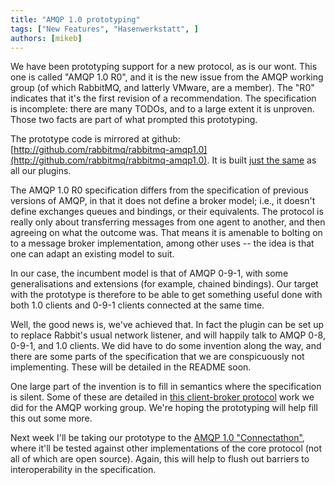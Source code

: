 ```yaml
---
title: "AMQP 1.0 prototyping"
tags: ["New Features", "Hasenwerkstatt", ]
authors: [mikeb]
---
```


We have been prototyping support for a new protocol, as is our wont.  This one is called "AMQP 1.0 R0", and it is the new issue from the AMQP working group (of which RabbitMQ, and latterly VMware, are a member). The "R0" indicates that it's the first revision of a recommendation. The specification is incomplete: there are many TODOs, and to a large extent it is unproven. Those two facts are part of what prompted this prototyping.

The prototype code is mirrored at github: [http://github.com/rabbitmq/rabbitmq-amqp1.0](http://github.com/rabbitmq/rabbitmq-amqp1.0). It is built [just the same](https://www.rabbitmq.com/plugin-development.html) as all our plugins.

The AMQP 1.0 R0 specification differs from the specification of previous versions of AMQP, in that it does not define a broker model; i.e., it doesn't define exchanges queues and bindings, or their equivalents. The protocol is really only about transferring messages from one agent to another, and then agreeing on what the outcome was. That means it is amenable to bolting on to a message broker implementation, among other uses -- the idea is that one can adapt an  existing model to suit.

In our case, the incumbent model is that of AMQP 0-9-1, with some generalisations and extensions (for example, chained bindings). Our target with the prototype is therefore to be able to get something useful done with both 1.0 clients and 0-9-1 clients connected at the same time.

Well, the good news is, we've achieved that. In fact the plugin can be set up to replace Rabbit's usual network listener, and will happily talk to AMQP 0-8, 0-9-1, and 1.0 clients. We did have to do some invention along the way, and there are some parts of the specification that we are conspicuously not implementing. These will be detailed in the README soon.

One large part of the invention is to fill in semantics where the specification is silent. Some of these are detailed in [this client-broker protocol](/assets/documents/2010/11/amqp-broker-prototype.pdf) work we did for the AMQP working group. We're hoping the prototyping will help fill this out some more.

Next week I'll be taking our prototype to the [AMQP 1.0 "Connectathon"](http://www.amqp.org/confluence/display/AMQP/Connectathon+1+%28Dec+2010%29
), where it'll be tested against other implementations of the core protocol (not all of which are open source). Again, this will help to flush out barriers to interoperability in the specification.
